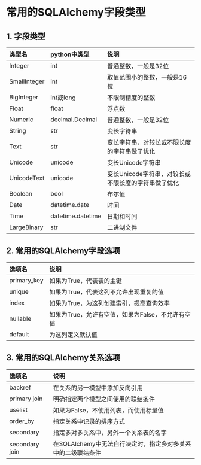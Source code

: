 # 常用的SQLAlchemy字段类型

## 1. 字段类型

| 类型名       | python中类型      | 说明                                                |
| :----------- | :---------------- | :-------------------------------------------------- |
| Integer      | int               | 普通整数，一般是32位                                |
| SmallInteger | int               | 取值范围小的整数，一般是16位                        |
| BigInteger   | int或long         | 不限制精度的整数                                    |
| Float        | float             | 浮点数                                              |
| Numeric      | decimal.Decimal   | 普通整数，一般是32位                                |
| String       | str               | 变长字符串                                          |
| Text         | str               | 变长字符串，对较长或不限长度的字符串做了优化        |
| Unicode      | unicode           | 变长Unicode字符串                                   |
| UnicodeText  | unicode           | 变长Unicode字符串，对较长或不限长度的字符串做了优化 |
| Boolean      | bool              | 布尔值                                              |
| Date         | datetime.date     | 时间                                                |
| Time         | datetime.datetime | 日期和时间                                          |
| LargeBinary  | str               | 二进制文件                                          |

## 2. 常用的SQLAlchemy字段选项

| 选项名       | 说明                                              |
| :----------- | :------------------------------------------------ |
| primary\_key | 如果为True，代表表的主键                          |
| unique       | 如果为True，代表这列不允许出现重复的值            |
| index        | 如果为True，为这列创建索引，提高查询效率          |
| nullable     | 如果为True，允许有空值，如果为False，不允许有空值 |
| default      | 为这列定义默认值                                  |

## 3. 常用的SQLAlchemy关系选项

| 选项名         | 说明                                                         |
| :------------- | :----------------------------------------------------------- |
| backref        | 在关系的另一模型中添加反向引用                               |
| primary join   | 明确指定两个模型之间使用的联结条件                           |
| uselist        | 如果为False，不使用列表，而使用标量值                        |
| order\_by      | 指定关系中记录的排序方式                                     |
| secondary      | 指定多对多关系中，另外一个关系表的名字                       |
| secondary join | 在SQLAlchemy中无法自行决定时，指定多对多关系中的二级联结条件 |


